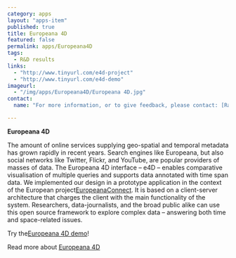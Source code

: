 ```yaml
---
category: apps
layout: "apps-item"
published: true
title: Europeana 4D
featured: false
permalink: apps/Europeana4D
tags: 
  - R&D results
links: 
  - "http://www.tinyurl.com/e4d-project"
  - "http://www.tinyurl.com/e4d-demo"
imageurl: 
  - "/img/apps/Europeana4D/Europeana 4D.jpg"
contact: 
  name: "For more information, or to give feedback, please contact: [Ralf Stockmann](http://tinyurl.com/e4d-contact)"

---
```

**Europeana 4D**

The amount of online services supplying geo-spatial and temporal metadata has grown rapidly in recent years. Search engines like Europeana, but also social networks like Twitter, Flickr, and YouTube, are popular providers of masses of data. The Europeana 4D interface &ndash; e4D &ndash; enables comparative visualisation of multiple queries and supports data annotated with time span data. We implemented our design in a prototype application in the context of the European project[EuropeanaConnect](http://www.europeanaconnect.eu/). It is based on a client-server architecture that charges the client with the main functionality of the system. Researchers, data-journalists, and the broad public alike can use this open source framework to explore complex data &ndash; answering both time and space-related issues.

Try the[Europeana 4D demo](http://www.tinyurl.com/e4d-demo)!

Read more about [Europeana 4D](http://www.tinyurl.com/e4d-project)
